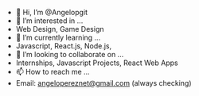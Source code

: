 - 👋 Hi, I’m @Angelopgit
- 👀 I’m interested in ...
- Web Design, Game Design
- 🌱 I’m currently learning ...
- Javascript, React.js, Node.js,
- 💞️ I’m looking to collaborate on ...
- Internships, Javascript Projects, React Web Apps
- 📫 How to reach me ...
- Email: angelopereznet@gmail.com (always checking)

<!---
Angelopgit/Angelopgit is a ✨ special ✨ repository because its `README.md` (this file) appears on your GitHub profile.
You can click the Preview link to take a look at your changes.
--->
